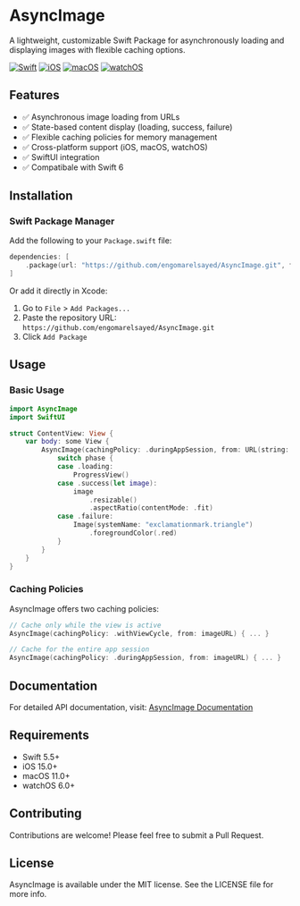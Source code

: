 # AsyncImage

A lightweight, customizable Swift Package for asynchronously loading and displaying images with flexible caching options.

[![Swift](https://img.shields.io/badge/Swift-5.5+-orange.svg)](https://swift.org)
[![iOS](https://img.shields.io/badge/iOS-15.0+-blue.svg)](https://developer.apple.com/ios/)
[![macOS](https://img.shields.io/badge/macOS-13.0+-blue.svg)](https://developer.apple.com/macos/)
[![watchOS](https://img.shields.io/badge/watchOS-6.0+-blue.svg)](https://developer.apple.com/watchos/)

## Features

- ✅ Asynchronous image loading from URLs
- ✅ State-based content display (loading, success, failure)
- ✅ Flexible caching policies for memory management
- ✅ Cross-platform support (iOS, macOS, watchOS)
- ✅ SwiftUI integration
- ✅ Compatibale with Swift 6

## Installation

### Swift Package Manager

Add the following to your `Package.swift` file:

```swift
dependencies: [
    .package(url: "https://github.com/engomarelsayed/AsyncImage.git", from: "1.0.0")
]
```

Or add it directly in Xcode:
1. Go to `File` > `Add Packages...`
2. Paste the repository URL: `https://github.com/engomarelsayed/AsyncImage.git`
3. Click `Add Package`

## Usage

### Basic Usage

```swift
import AsyncImage
import SwiftUI

struct ContentView: View {
    var body: some View {
        AsyncImage(cachingPolicy: .duringAppSession, from: URL(string: "https://example.com/image.jpg")) { phase in
            switch phase {
            case .loading:
                ProgressView()
            case .success(let image):
                image
                    .resizable()
                    .aspectRatio(contentMode: .fit)
            case .failure:
                Image(systemName: "exclamationmark.triangle")
                    .foregroundColor(.red)
            }
        }
    }
}
```

### Caching Policies

AsyncImage offers two caching policies:

```swift
// Cache only while the view is active
AsyncImage(cachingPolicy: .withViewCycle, from: imageURL) { ... }

// Cache for the entire app session
AsyncImage(cachingPolicy: .duringAppSession, from: imageURL) { ... }
```

## Documentation

For detailed API documentation, visit:
[AsyncImage Documentation](https://engomarelsayed.github.io/AsyncImage/documentation/asyncimage)

## Requirements

- Swift 5.5+
- iOS 15.0+
- macOS 11.0+
- watchOS 6.0+

## Contributing

Contributions are welcome! Please feel free to submit a Pull Request.

## License

AsyncImage is available under the MIT license. See the LICENSE file for more info.
